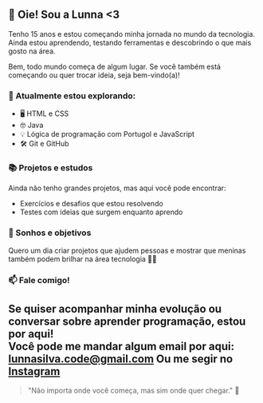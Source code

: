 ## 👋 Oie! Sou a Lunna <3

Tenho 15 anos e estou começando minha jornada no mundo da tecnologia. Ainda estou aprendendo, testando ferramentas e descobrindo o que mais gosto na área.

Bem, todo mundo começa de algum lugar. Se você também está começando ou quer trocar ideia, seja bem-vindo(a)!

### 🚀 Atualmente estou explorando:
- 🖥️ HTML e CSS
- 🤓 Java
- 💡 Lógica de programação com Portugol e JavaScript
- 🛠️ Git e GitHub

### 📚 Projetos e estudos
Ainda não tenho grandes projetos, mas aqui você pode encontrar:
- Exercícios e desafios que estou resolvendo
- Testes com ideias que surgem enquanto aprendo

### 🎯 Sonhos e objetivos
Quero um dia criar projetos que ajudem pessoas e mostrar que meninas também podem brilhar na área tecnologia 💪✨

### 📫 Fale comigo!
Se quiser acompanhar minha evolução ou conversar sobre aprender programação, estou por aqui!  
Você pode me mandar algum email por aqui: **lunnasilva.code@gmail.com**
Ou me segir no [Instagram](https://www.instagram.com/_luaa.martins/)
---

> "Não importa onde você começa, mas sim onde quer chegar." 🌱
